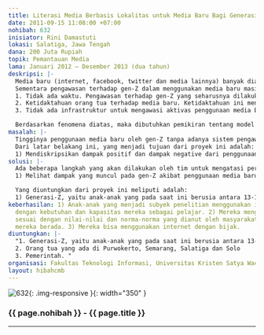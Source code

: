 ```yaml
---
title: Literasi Media Berbasis Lokalitas untuk Media Baru Bagi Generasi “Z”
date: 2011-09-15 11:08:00 +07:00
nohibah: 632
inisiator: Rini Damastuti
lokasi: Salatiga, Jawa Tengah
dana: 200 Juta Rupiah
topik: Pemantauan Media
lama: Januari 2012 – Desember 2013 (dua tahun)
deskripsi: |-
  Media baru (internet, facebook, twitter dan media lainnya) banyak diakses oleh generasi Z (gen-Z), yaitu generasi muda yang hidup pada tahun 2000-an. Generasi yang hidup pada era ini memiliki kecenderungan selalu melibatkan media baru dalam setiap kegiatan di kehidupan mereka. Bahkan bisa dikatakan, generasi ini tidak dapat dipisahkan dengan Media baru. Sayangnya, informasi yang diberikan oleh media baru tidak selalu memberikan dampak positif tetapi juga memberikan dampak negatif.
  Sementara pengawasan terhadap gen-Z dalam menggunakan media baru masih sangat kurang. Ada beberapa penyebab kurangnya pengawasan terhadap gen-Z dalam menggunakan media baru, yaitu:
  1. Tidak ada waktu. Pengawasan terhadap gen-Z yang seharusnya dilakukan oleh orang tua maupun dari sekolah dan lingkungan tidak bisa dilakukan 24 jam penuh.
  2. Ketidaktahuan orang tua terhadap media baru. Ketidaktahuan ini menyebabkan orang tua tidak dapat mengawasi gen-Z dalam menggunakan dan mengakses media baru, bahkan sering dikelabuhi oleh gen-Z.
  3. Tidak ada infrastruktur untuk mengawasi aktivas penggunaan media baru.

  Berdasarkan fenomena diatas, maka dibutuhkan pemikiran tentang model media literasi berbasis lokalitas untuk media baru bagi gen-Z. Berbasis lokalitas, dengan pemikiran bahwa model media literacy yang dihasilkan adalah media literacy yang sesuai dengan karakter dan budaya masyarakat dimana program media literacy itu akan diterapkan.
masalah: |-
  Tingginya penggunaan media baru oleh gen-Z tanpa adanya sistem pengawasan yang ketat, ternyata membawa efek yang sangat besar dalam kehidupan mereka. Efek yang dimunculkan bukan hanya efek positif, tetapi juga efek negative. Oleh karena itu, dibutuhkan prototype media literasi berbasis masyarakat lokal untuk media baru bagi gen-Z serta aplikasi dari model yang akan dibuat.
  Dari latar belakang ini, yang menjadi tujuan dari proyek ini adalah:
  1) Mendiskripsikan dampak positif dan dampak negative dari penggunaan media baru pada generasi Z di kota-kota besar di Jawa Tengah yang sering menggunakan dan mengakses internet (Purwokerto, Semarang, Salatiga, dan Solo). 2) Membuat Prototype media literacy berbasis masyarakat local (lokalitas). 3) Mensosialisasikan prototype media literacy kepada pemerintah dan masyarakat di Purwokerto, Semarang, Salatiga, dan Solo dan melakukan evaluasi serta penyempurnaan model. 4) Menerapkan model media literacy berbasis masyarakat local (lokalitas) di Purwokerto, Semarang, Salatiga, dan Solo.
solusi: |-
  Ada beberapa langkah yang akan dilakukan oleh tim untuk mengatasi permasalahan tersebut:
  1) Melihat dampak yang muncul pada gen-Z akibat penggunaan media baru dengan cara melakukan observasi dan wawancara secara langsung kepada generasi Z yang ada di Purwokerto, Semarang, Salatiga, dan Solo. 2) Melakukan FGD dengan orang-orang yang tertarik dengan kajian media literasi dalam rangka mendapatkan masukan dan gambaran media literasi berbasis lokalitas untuk media baru. 3) Memetakan prototype media literasi berbasis lokalitas. 4) Mensosialisasikan model media literacy berbasis lokalitas pada gen-Z dan melakukan evaluasi dalam rangka menyempurnakan model. 5) Menerapkan model dan melihat dampak serta hasil dari penerapan model ini.

  Yang diuntungkan dari proyek ini meliputi adalah:
  1) Generasi-Z, yaitu anak-anak yang pada saat ini berusia antara 13-18 tahun (SMP dan SMA ) yang ada di Jawa Tengah, terutama anak-anak yang ada di kota besar (Purwokerto, Semarang, Salatiga, dan Solo ) yang selalu mengkonsumsi internet. Dengan adanya model media literacy ini, maka perilaku gen-Z dalam menggunakan internet dan media baru tidak akan merusak masa depan mereka. 2) Orang tua yang ada di Purwokerto, Semarang, Salatiga dan Solo. 3) Pemerintah.
keberhasilan: 1) Anak-anak yang menjadi subyek penelitian menggunakan internet sesuai
  dengan kebutuhan dan kapasitas mereka sebagai pelajar. 2) Mereka menggunakan internet
  sesuai dengan nilai-nilai dan norma-norma yang dianut oleh masyarakat di tempat
  mereka berada. 3) Mereka bisa menggunakan internet dengan bijak.
diuntungkan: |-
  "1. Generasi-Z, yaitu anak-anak yang pada saat ini berusia antara 13-18 tahun (SMP dan SMA ) yang ada di Jawa Tengah, terutama anak-anak yang ada di kota besar (Purwokerto, Semarang, Salatiga, dan Solo ) yang selalu mengkonsumsi internet. Dengan adanya model media literacy ini, maka perilaku gen-Z dalam menggunakan internet dan media baru tidak akan merusak masa depan mereka.
  2. Orang tua yang ada di Purwokerto, Semarang, Salatiga dan Solo
  3. Pemerintah. "
organisasi: Fakultas Teknologi Informasi, Universitas Kristen Satya Wacana
layout: hibahcmb
---
```


![632](/static/img/hibahcmb/632.png){: .img-responsive }{: width="350" }

### {{ page.nohibah }} - {{ page.title }}

---
